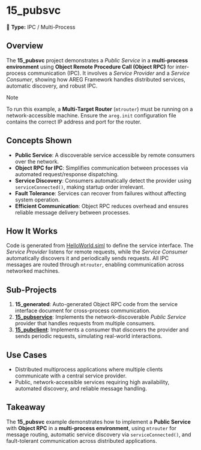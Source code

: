 ﻿# 15_pubsvc

🚀 **Type:** IPC / Multi-Process

## Overview
The **15_pubsvc** project demonstrates a *Public Service* in a **multi-process environment** using **Object Remote Procedure Call (Object RPC)** for inter-process communication (IPC). It involves a *Service Provider* and a *Service Consumer*, showing how AREG Framework handles distributed services, automatic discovery, and robust IPC.

> [!NOTE]
> To run this example, a **Multi-Target Router** (`mtrouter`) must be running on a network-accessible machine. Ensure the `areg.init` configuration file contains the correct IP address and port for the router.

## Concepts Shown
- **Public Service**: A discoverable service accessible by remote consumers over the network.
- **Object RPC for IPC**: Simplifies communication between processes via automated request/response dispatching.
- **Service Discovery**: Consumers automatically detect the provider using `serviceConnected()`, making startup order irrelevant.
- **Fault Tolerance**: Services can recover from failures without affecting system operation.
- **Efficient Communication**: Object RPC reduces overhead and ensures reliable message delivery between processes.

## How It Works
Code is generated from [HelloWorld.siml](./services/HelloWorld.siml) to define the service interface. The *Service Provider* listens for remote requests, while the *Service Consumer* automatically discovers it and periodically sends requests. All IPC messages are routed through `mtrouter`, enabling communication across networked machines.

## Sub-Projects
1. **15_generated**: Auto-generated Object RPC code from the service interface document for cross-process communication.
2. **[15_pubservice](./pubservice/)**: Implements the network-discoverable *Public Service* provider that handles requests from multiple consumers.
3. **[15_pubclient](./pubclient/)**: Implements a consumer that discovers the provider and sends periodic requests, simulating real-world interactions.

## Use Cases
- Distributed multiprocess applications where multiple clients communicate with a central service provider.
- Public, network-accessible services requiring high availability, automated discovery, and reliable message handling.

## Takeaway
The **15_pubsvc** example demonstrates how to implement a **Public Service** with **Object RPC** in a **multi-process environment**, using `mtrouter` for message routing, automatic service discovery via `serviceConnected()`, and fault-tolerant communication across distributed applications.
